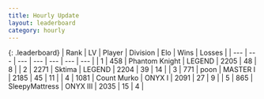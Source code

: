 ```yaml
---
title: Hourly Update
layout: leaderboard
category: hourly
---
```


{: .leaderboard}
| Rank | LV | Player | Division | Elo | Wins | Losses |
| --- | --- | --- | --- | --- | --- | --- |
| <span data-change="0">1</span> | 458 | <span title="ID: 742939">Phantom Knight</span> | LEGEND | <span data-change="0">2205</span> | <span data-change="0">48</span> | <span data-change="0">8</span> |
| <span data-change="0">2</span> | 2271 | <span title="ID: 353063">Sktima</span> | LEGEND | <span data-change="0">2204</span> | <span data-change="0">39</span> | <span data-change="0">14</span> |
| <span data-change="0">3</span> | 771 | <span title="ID: 540690">poon</span> | MASTER I | <span data-change="0">2185</span> | <span data-change="0">45</span> | <span data-change="0">11</span> |
| <span data-change="0">4</span> | 1081 | <span title="ID: 498323">Count Murko</span> | ONYX I | <span data-change="38">2091</span> | <span data-change="5">27</span> | <span data-change="0">9</span> |
| <span data-change="0">5</span> | 865 | <span title="ID: 153129">SleepyMattress</span> | ONYX III | <span data-change="0">2035</span> | <span data-change="0">15</span> | <span data-change="0">4</span> |